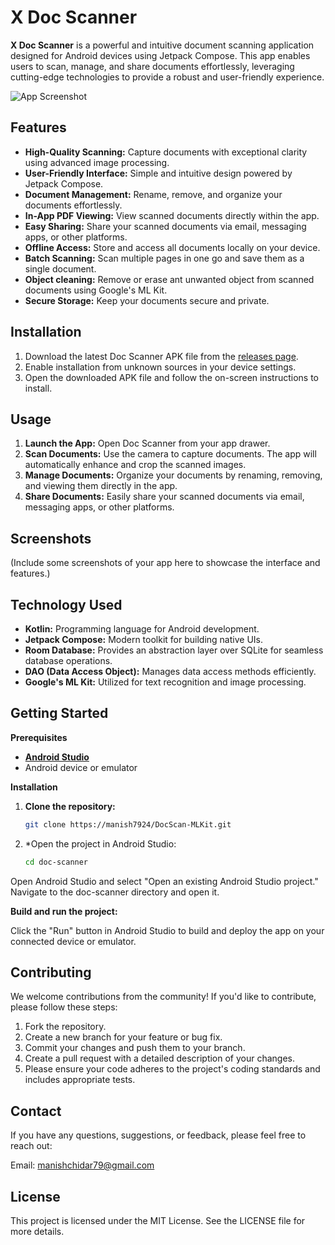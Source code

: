  # X Doc Scanner

**X Doc Scanner** is a powerful and intuitive document scanning application designed for Android devices using Jetpack Compose. This app enables users to scan, manage, and share documents effortlessly, leveraging cutting-edge technologies to provide a robust and user-friendly experience.

![App Screenshot](https://raw.githubusercontent.com/manish7924/DocScan-MLKit/master/xdocscan_img.jpg)

## Features

- **High-Quality Scanning:** Capture documents with exceptional clarity using advanced image processing.
- **User-Friendly Interface:** Simple and intuitive design powered by Jetpack Compose.
- **Document Management:** Rename, remove, and organize your documents effortlessly.
- **In-App PDF Viewing:** View scanned documents directly within the app.
- **Easy Sharing:** Share your scanned documents via email, messaging apps, or other platforms.
- **Offline Access:** Store and access all documents locally on your device.
- **Batch Scanning:** Scan multiple pages in one go and save them as a single document.
- **Object cleaning:** Remove or erase ant unwanted object from scanned documents using Google's ML Kit.
- **Secure Storage:** Keep your documents secure and private.

## Installation

1. Download the latest Doc Scanner APK file from the [releases page](https://github.com/manish7924/DocScan-MLKit/releases).
2. Enable installation from unknown sources in your device settings.
3. Open the downloaded APK file and follow the on-screen instructions to install.

## Usage

1. **Launch the App:** Open Doc Scanner from your app drawer.
2. **Scan Documents:** Use the camera to capture documents. The app will automatically enhance and crop the scanned images.
3. **Manage Documents:** Organize your documents by renaming, removing, and viewing them directly in the app.
4. **Share Documents:** Easily share your scanned documents via email, messaging apps, or other platforms.

## Screenshots

(Include some screenshots of your app here to showcase the interface and features.)

## Technology Used

- **Kotlin:** Programming language for Android development.
- **Jetpack Compose:** Modern toolkit for building native UIs.
- **Room Database:** Provides an abstraction layer over SQLite for seamless database operations.
- **DAO (Data Access Object):** Manages data access methods efficiently.
- **Google's ML Kit:** Utilized for text recognition and image processing.

## Getting Started

**Prerequisites**

- [**Android Studio**](https://developer.android.com/studio/)
- Android device or emulator

**Installation**

1. **Clone the repository:**

   ```sh
   git clone https://manish7924/DocScan-MLKit.git

2. *Open the project in Android Studio:

   ```sh
   cd doc-scanner

Open Android Studio and select "Open an existing Android Studio project." Navigate to the doc-scanner directory and open it.

**Build and run the project:**

Click the "Run" button in Android Studio to build and deploy the app on your connected device or emulator.

## Contributing

We welcome contributions from the community! If you'd like to contribute, please follow these steps:

1. Fork the repository.
2. Create a new branch for your feature or bug fix.
3. Commit your changes and push them to your branch.
4. Create a pull request with a detailed description of your changes.
5. Please ensure your code adheres to the project's coding standards and includes appropriate tests.

## Contact

If you have any questions, suggestions, or feedback, please feel free to reach out:

Email: manishchidar79@gmail.com

## License
This project is licensed under the MIT License. See the LICENSE file for more details.
